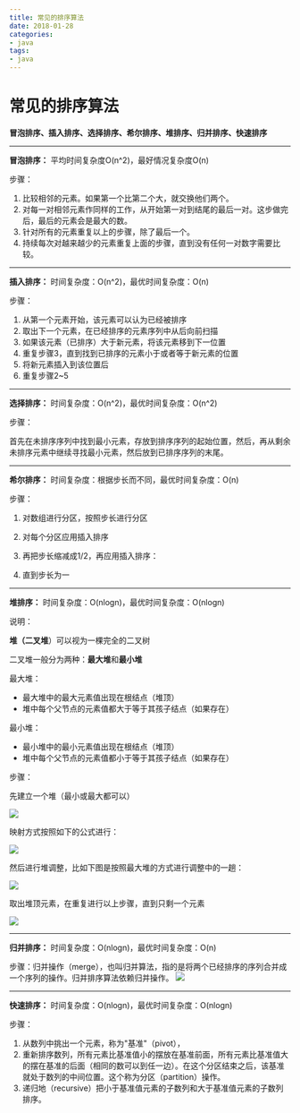 ```yaml
---
title: 常见的排序算法
date: 2018-01-28
categories:
- java
tags:
- java
---
```


# **常见的排序算法**

**冒泡排序、插入排序、选择排序、希尔排序、堆排序、归并排序、快速排序**

<!--more-->

--------

**冒泡排序：** 平均时间复杂度O(n^2)，最好情况复杂度O(n)

步骤：

1.  比较相邻的元素。如果第一个比第二个大，就交换他们两个。
2.  对每一对相邻元素作同样的工作，从开始第一对到结尾的最后一对。这步做完后，最后的元素会是最大的数。
3.  针对所有的元素重复以上的步骤，除了最后一个。
4.  持续每次对越来越少的元素重复上面的步骤，直到没有任何一对数字需要比较。

--------

**插入排序：** 时间复杂度：O(n^2)，最优时间复杂度：O(n)

步骤：

1.  从第一个元素开始，该元素可以认为已经被排序
2.  取出下一个元素，在已经排序的元素序列中从后向前扫描
3.  如果该元素（已排序）大于新元素，将该元素移到下一位置
4.  重复步骤3，直到找到已排序的元素小于或者等于新元素的位置
5.  将新元素插入到该位置后
6.  重复步骤2~5

--------

**选择排序：** 时间复杂度：O(n^2)，最优时间复杂度：O(n^2)

步骤：

首先在未排序序列中找到最小元素，存放到排序序列的起始位置，然后，再从剩余未排序元素中继续寻找最小元素，然后放到已排序序列的末尾。

-------

**希尔排序：** 时间复杂度：根据步长而不同，最优时间复杂度：O(n)

步骤：

1.  对数组进行分区，按照步长进行分区

2.  对每个分区应用插入排序

3.  再把步长缩减成1/2，再应用插入排序：

4.  直到步长为一


-------

**堆排序：** 时间复杂度：O(nlogn)，最优时间复杂度：O(nlogn)

说明：

**堆（二叉堆**）可以视为一棵完全的二叉树

二叉堆一般分为两种：**最大堆**和**最小堆**

最大堆：

-   最大堆中的最大元素值出现在根结点（堆顶）
-   堆中每个父节点的元素值都大于等于其孩子结点（如果存在）

最小堆：

-   最小堆中的最小元素值出现在根结点（堆顶）
-   堆中每个父节点的元素值都小于等于其孩子结点（如果存在）

步骤：

先建立一个堆（最小或最大都可以）

![](https://shinerio.oss-cn-beijing.aliyuncs.com/blog_images/uncategory/20190830232557.png)

映射方式按照如下的公式进行：

![](https://shinerio.oss-cn-beijing.aliyuncs.com/blog_images/uncategory/20190830232616.png)

然后进行堆调整，比如下图是按照最大堆的方式进行调整中的一趟：

![](https://shinerio.oss-cn-beijing.aliyuncs.com/blog_images/uncategory/20190830232632.png)

取出堆顶元素，在重复进行以上步骤，直到只剩一个元素

![](https://shinerio.oss-cn-beijing.aliyuncs.com/blog_images/uncategory/20190830232647.png)

-------

**归并排序：** 时间复杂度：O(nlogn)，最优时间复杂度：O(n)

步骤：归并操作（merge），也叫归并算法，指的是将两个已经排序的序列合并成一个序列的操作。归并排序算法依赖归并操作。
![](https://shinerio.oss-cn-beijing.aliyuncs.com/blog_images/uncategory/953024-20170316173759963-232690901.gif)

-------

**快速排序：** 时间复杂度：O(nlogn)，最优时间复杂度：O(nlogn)

步骤：

1.  从数列中挑出一个元素，称为"基准"（pivot），
2.  重新排序数列，所有元素比基准值小的摆放在基准前面，所有元素比基准值大的摆在基准的后面（相同的数可以到任一边）。在这个分区结束之后，该基准就处于数列的中间位置。这个称为分区（partition）操作。
3.  递归地（recursive）把小于基准值元素的子数列和大于基准值元素的子数列排序。